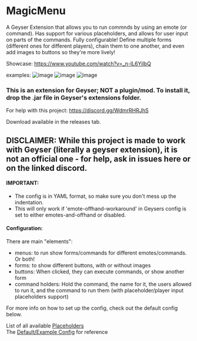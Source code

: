 # MagicMenu

A Geyser Extension that allows you to run commnds by using an emote (or command). Has support for various placeholders, and allows for user input on parts of the commands. 
Fully configurable! Define multiple forms (different ones for different players), chain them to one another, and even add images to buttons so they're more lively!

Showcase: 
https://www.youtube.com/watch?v=_n-IL6YiIbQ

examples:
![image](https://github.com/onebeastchris/MagicMenu/assets/105284508/adda4857-afce-40ff-9729-6758dcb736a3)
![image](https://github.com/onebeastchris/MagicMenu/assets/105284508/98edc067-bf27-4d7e-bccb-7938302485aa)
![image](https://github.com/onebeastchris/MagicMenu/assets/105284508/f06621ff-23be-4e8d-8444-7f64de77b7ad)

### This is an extension for Geyser; NOT a plugin/mod. To install it, drop the .jar file in Geyser's extensions folder.

For help with this project: https://discord.gg/WdmrRHRJhS

Download available in the releases tab.

## DISCLAIMER: While this project is made to work with Geyser (literally a geyser extension), it is not an official one - for help, ask in issues here or on the linked discord.

#### IMPORTANT:
- The config is in YAML format, so make sure you don't mess up the indentation.
- This will only work if 'emote-offhand-workaround' in Geysers config is set to either emotes-and-offhand or disabled.

#### Configuration:
There are main "elements":
- menus: to run show forms/commands for different emotes/commands. Or both!
- forms: to show different buttons, with or without images
- buttons: When clicked, they can execute commands, or show another form
- command holders: Hold the command, the name for it, the users allowed to run it, and the command to run them (with placeholder/player input placeholders support)

For more info on how to set up the config, check out the default config below.

List of all available [Placeholders](https://github.com/onebeastchris/MagicMenu/blob/master/setup.md) <br>
The [Default/Example Config](https://github.com/onebeastchris/MagicMenu/blob/master/src/main/resources/config.yml) for reference

